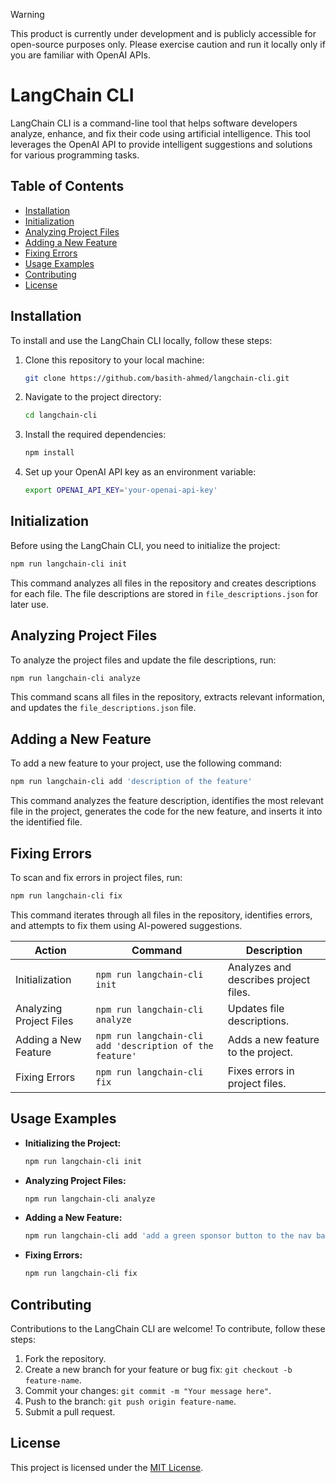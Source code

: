 > [!WARNING]  
> This product is currently under development and is publicly accessible for open-source purposes only. Please exercise caution and run it locally only if you are familiar with OpenAI APIs.

# LangChain CLI

LangChain CLI is a command-line tool that helps software developers analyze, enhance, and fix their code using artificial intelligence. This tool leverages the OpenAI API to provide intelligent suggestions and solutions for various programming tasks.

## Table of Contents

- [Installation](#installation)
- [Initialization](#initialization)
- [Analyzing Project Files](#analyzing-project-files)
- [Adding a New Feature](#adding-a-new-feature)
- [Fixing Errors](#fixing-errors)
- [Usage Examples](#usage-examples)
- [Contributing](#contributing)
- [License](#license)

## Installation

To install and use the LangChain CLI locally, follow these steps:

1. Clone this repository to your local machine:

   ```bash
   git clone https://github.com/basith-ahmed/langchain-cli.git
   ```

2. Navigate to the project directory:

   ```bash
   cd langchain-cli
   ```

3. Install the required dependencies:

   ```bash
   npm install
   ```

4. Set up your OpenAI API key as an environment variable:

   ```bash
   export OPENAI_API_KEY='your-openai-api-key'
   ```

## Initialization

Before using the LangChain CLI, you need to initialize the project:

```bash
npm run langchain-cli init
```

This command analyzes all files in the repository and creates descriptions for each file. The file descriptions are stored in `file_descriptions.json` for later use.

## Analyzing Project Files

To analyze the project files and update the file descriptions, run:

```bash
npm run langchain-cli analyze
```

This command scans all files in the repository, extracts relevant information, and updates the `file_descriptions.json` file.

## Adding a New Feature

To add a new feature to your project, use the following command:

```bash
npm run langchain-cli add 'description of the feature'
```

This command analyzes the feature description, identifies the most relevant file in the project, generates the code for the new feature, and inserts it into the identified file.

## Fixing Errors

To scan and fix errors in project files, run:

```bash
npm run langchain-cli fix
```

This command iterates through all files in the repository, identifies errors, and attempts to fix them using AI-powered suggestions.

| Action                   | Command                                   | Description                             |
|--------------------------|-------------------------------------------|-----------------------------------------|
| Initialization           | `npm run langchain-cli init`       | Analyzes and describes project files.  |
| Analyzing Project Files  | `npm run langchain-cli analyze`    | Updates file descriptions.             |
| Adding a New Feature     | `npm run langchain-cli add 'description of the feature'` | Adds a new feature to the project. |
| Fixing Errors            | `npm run langchain-cli fix`        | Fixes errors in project files.         |

## Usage Examples

- **Initializing the Project:**
  
  ```bash
  npm run langchain-cli init
  ```

- **Analyzing Project Files:**
  
  ```bash
  npm run langchain-cli analyze
  ```

- **Adding a New Feature:**
  
  ```bash
  npm run langchain-cli add 'add a green sponsor button to the nav bar'
  ```

- **Fixing Errors:**
  
  ```bash
  npm run langchain-cli fix
  ```

## Contributing

Contributions to the LangChain CLI are welcome! To contribute, follow these steps:

1. Fork the repository.
2. Create a new branch for your feature or bug fix: `git checkout -b feature-name`.
3. Commit your changes: `git commit -m "Your message here"`.
4. Push to the branch: `git push origin feature-name`.
5. Submit a pull request.

## License

This project is licensed under the [MIT License](LICENSE).
